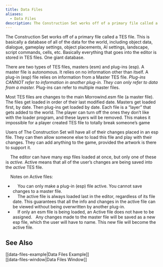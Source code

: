 ```yaml
---
title: Data Files
aliases:
  - Data Files
description: The Construction Set works off of a primary file called a TES file. This is basically a database of all of the data for the world
---
```

The Construction Set works off of a primary file called a TES file. This is basically a database of all of the data for the world, including object data, dialogue, gameplay settings, object placements, AI settings, landscape, script commands, cells, etc. Basically everything that goes into the editor is stored in TES files. One giant database.

There are two types of TES files, masters (esm) and plug-ins (esp). A master file is autonomous. It relies on no information other than itself. A plug-in (esp) file relies on information from a Master TES file. _Plug-ins CANNOT refer to information in another plug-in. They can only refer to data from a master._ Plug-ins can refer to multiple master files.

Most TES files are changes to the main Morrowind.esm file (a master file). The files get loaded in order of their last modified date. Masters get loaded first, by date. Then plug-ins get loaded by date. Each file is a “layer” that gets added to the world. The player can turn off the ones they don’t like with the loader program, and these layers will be removed. This makes it impossible for a player created TES file to totally break someone’s game

Users of The Construction Set will have all of their changes placed in an esp file. They can then allow someone else to load this file and play with their changes. They can add anything to the game, provided the artwork is there to support it.

&nbsp; &nbsp; The editor can have many esp files loaded at once, but only one of these is _active._ Active means that all of the user’s changes are being saved into the *active* TES file.

&nbsp; &nbsp; Notes on Active files:
- &nbsp; &nbsp; You can only make a plug-in (esp) file active. You cannot save changes to a master file.
- &nbsp; &nbsp; The active file is always loaded last in the editor, regardless of its file date. This guarantees that all the info and changes in the active file can be viewed without being overwritten by another plug-in.
- &nbsp; &nbsp; If only an esm file is being loaded, an Active file does not have to be assigned. &nbsp; Any changes made to the master file will be saved as a new esp file, which the user will have to name. This new file will become the active file.

## See Also  
[[data-files-example|Data Files Example]]  
[[data-files-window|Data Files Window]]    
